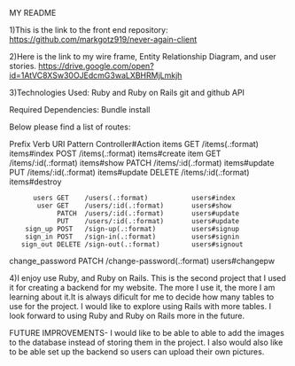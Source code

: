 MY README

1)This is the link to the front end repository: 
https://github.com/markgotz919/never-again-client

2)Here is the link to my wire frame, Entity Relationship Diagram, and user stories.
https://drive.google.com/open?id=1AtVC8XSw30OJEdcmG3waLXBHRMjLmkjh

3)Technologies Used:
Ruby and Ruby on Rails git and github API

Required Dependencies:
Bundle install

Below please find a list of routes:

 Prefix Verb   URI Pattern                Controller#Action
          items GET    /items(.:format)           items#index
                POST   /items(.:format)           items#create
           item GET    /items/:id(.:format)       items#show
                PATCH  /items/:id(.:format)       items#update
                PUT    /items/:id(.:format)       items#update
                DELETE /items/:id(.:format)       items#destroy
  
          users GET    /users(.:format)           users#index
           user GET    /users/:id(.:format)       users#show
                PATCH  /users/:id(.:format)       users#update
                PUT    /users/:id(.:format)       users#update
        sign_up POST   /sign-up(.:format)         users#signup
        sign_in POST   /sign-in(.:format)         users#signin
       sign_out DELETE /sign-out(.:format)        users#signout
change_password PATCH  /change-password(.:format) users#changepw

4)I enjoy use Ruby, and Ruby on Rails.  This is the second project that I used it for creating a backend for my website. The more I use it, the more I am learning about it.It is always dificult for me to decide how many tables to use for the project.  I would like to explore using Rails with more tables.  I look forward to using Ruby and Ruby on Rails more in the future.  


FUTURE IMPROVEMENTS-
I would like to be able to able to add the images to the database instead of storing them in the project.  I also would also like to be able set up the backend so users can upload their own pictures.  
